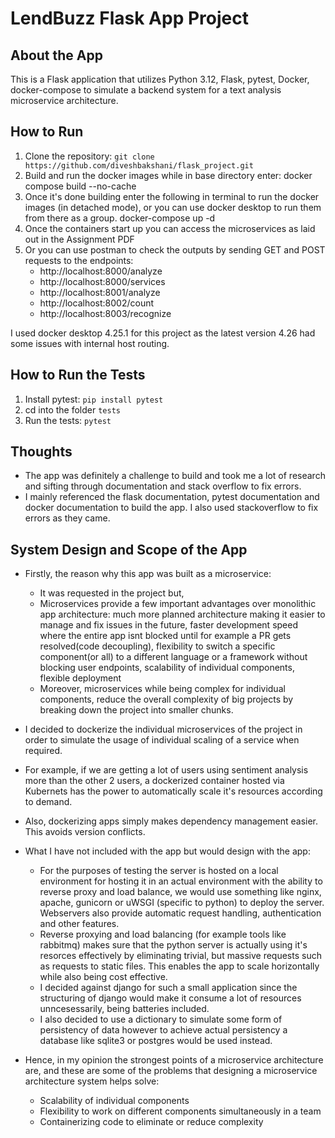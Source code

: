 # LendBuzz Flask App Project

## About the App

This is a Flask application that utilizes Python 3.12, Flask, pytest, Docker, docker-compose to simulate a backend system for a text analysis microservice architecture.

## How to Run

1. Clone the repository: `git clone https://github.com/diveshbakshani/flask_project.git`
2. Build and run the docker images while in base directory enter:
    docker compose build --no-cache
3. Once it's done building enter the following in terminal to run the docker images (in detached mode), or you can use docker desktop to run them from there as a group.
    docker-compose up -d
4. Once the containers start up you can access the microservices as laid out in the Assignment PDF
5. Or you can use postman to check the outputs by sending GET and POST requests to the endpoints:
    * http://localhost:8000/analyze
    * http://localhost:8000/services
    * http://localhost:8001/analyze
    * http://localhost:8002/count
    * http://localhost:8003/recognize

I used docker desktop 4.25.1 for this project as the latest version 4.26 had some issues with internal host routing.

## How to Run the Tests
1. Install pytest: `pip install pytest`
2. cd into the folder `tests`
3. Run the tests: `pytest`

## Thoughts

* The app was definitely a challenge to build and took me a lot of research and sifting through documentation and stack overflow to fix errors.
* I mainly referenced the flask documentation, pytest documentation and docker documentation to build the app. I also used stackoverflow to fix errors as they came.

## System Design and Scope of the App

- Firstly, the reason why this app was built as a microservice:
    - It was requested in the project but,
    - Microservices provide a few important advantages over monolithic app architecture: much more planned architecture making it easier to manage and fix issues in the future, faster development speed where the entire app isnt blocked until for example a PR gets resolved(code decoupling), flexibility to switch a specific component(or all) to a different language or a framework without blocking user endpoints, scalability of individual components, flexible deployment 
    - Moreover, microservices while being complex for individual components, reduce the overall complexity of big projects by breaking down the project into smaller chunks.

- I decided to dockerize the individual microservices of the project in order to simulate the usage of individual scaling of a service when required.
- For example, if we are getting a lot of users using sentiment analysis more than the other 2 users, a dockerized container hosted via Kubernets has the power to automatically scale it's resources according to demand.
- Also, dockerizing apps simply makes dependency management easier. This avoids version conflicts.

- What I have not included with the app but would design with the app:
    - For the purposes of testing the server is hosted on a local environment for hosting it in an actual environment with the ability to reverse proxy and load balance, we would use something like nginx, apache, gunicorn or uWSGI (specific to python) to deploy the server. Webservers also provide automatic request handling, authentication and other features.
    - Reverse proxying and load balancing (for example tools like rabbitmq) makes sure that the python server is actually using it's resorces effectively by eliminating trivial, but massive requests such as requests to static files. This enables the app to scale horizontally while also being cost effective.
    - I decided against django for such a small application since the structuring of django would make it consume a lot of resources unncesessarily, being batteries included.
    - I also decided to use a dictionary to simulate some form of persistency of data however to achieve actual persistency a database like sqlite3 or postgres would be used instead.

- Hence, in my opinion the strongest points of a microservice architecture are, and these are some of the problems that designing a microservice architecture system helps solve:
    - Scalability of individual components
    - Flexibility to work on different components simultaneously in a team
    - Containerizing code to eliminate or reduce complexity

